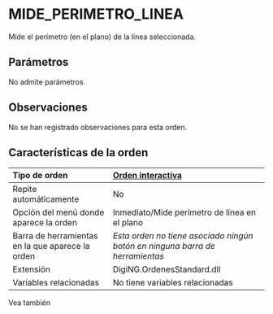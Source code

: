 # MIDE\_PERIMETRO\_LINEA

Mide el perímetro \(en el plano\) de la línea seleccionada.

## Parámetros

No admite parámetros.

## Observaciones

No se han registrado observaciones para esta orden.

## Características de la orden

| Tipo de orden | [Orden interactiva](mide-perimetro-linea.md) |
| :--- | :--- |
| Repite automáticamente | No |
| Opción del menú donde aparece la orden | Inmediato/Mide perímetro de línea en el plano |
| Barra de herramientas en la que aparece la orden | _Esta orden no tiene asociado ningún botón en ninguna barra de herramientas_ |
| Extensión | DigiNG.OrdenesStandard.dll |
| Variables relacionadas | No tiene variables relacionadas |

Vea también

